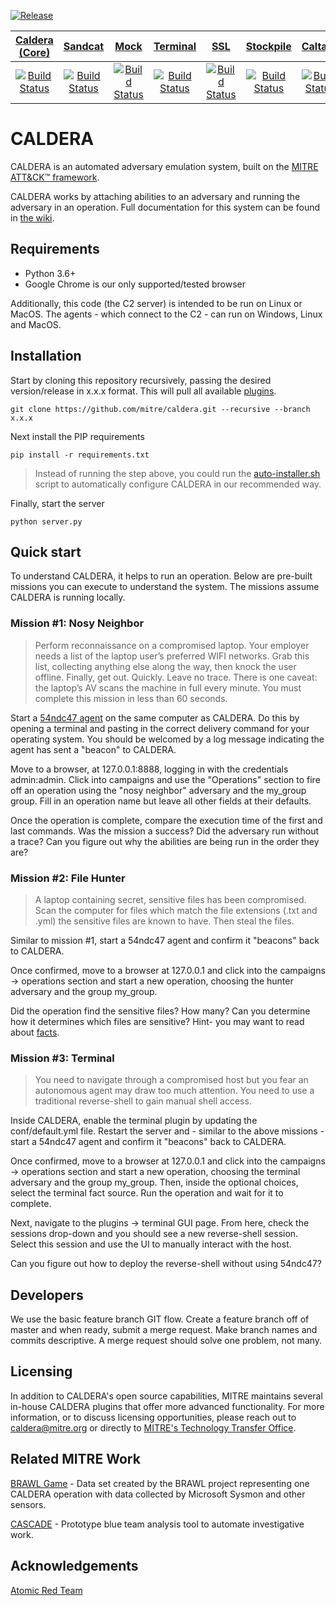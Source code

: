 [![Release](https://img.shields.io/badge/dynamic/json?color=blue&label=Release&query=tag_name&url=https%3A%2F%2Fapi.github.com%2Frepos%2Fmitre%2Fcaldera%2Freleases%2Flatest)](https://github.com/mitre/caldera/releases/latest)

**[Caldera (Core)](https://github.com/mitre/caldera)**|**[Sandcat](https://github.com/mitre/sandcat)**|**[Mock](https://github.com/mitre/mock)**|**[Terminal](https://github.com/mitre/terminal)**|**[SSL](https://github.com/mitre/SSL)**|**[Stockpile](https://github.com/mitre/stockpile)**|**[Caltack](https://github.com/mitre/caltack)**
:-----:|:-----:|:-----:|:-----:|:-----:|:-----:|:-----:
[![Build Status](https://travis-ci.com/mitre/caldera.svg?branch=master)](https://travis-ci.com/mitre/caldera)|[![Build Status](https://travis-ci.com/mitre/sandcat.svg?branch=master)](https://travis-ci.com/mitre/sandcat)|[![Build Status](https://travis-ci.com/mitre/mock.svg?branch=master)](https://travis-ci.com/mitre/mock)|[![Build Status](https://travis-ci.com/mitre/terminal.svg?branch=master)](https://travis-ci.com/mitre/terminal)|[![Build Status](https://travis-ci.com/mitre/ssl.svg?branch=master)](https://travis-ci.com/mitre/ssl)|[![Build Status](https://travis-ci.com/mitre/stockpile.svg?branch=master)](https://travis-ci.com/mitre/stockpile)|[![Build Status](https://travis-ci.com/mitre/caltack.svg?branch=master)](https://travis-ci.com/mitre/caltack)

# CALDERA

CALDERA is an automated adversary emulation system, built on the [MITRE ATT&CK™ framework](https://attack.mitre.org/).

CALDERA works by attaching abilities to an adversary and running the adversary in an operation. Full documentation for this system can be found in [the wiki](https://github.com/mitre/caldera/wiki).

## Requirements

* Python 3.6+
* Google Chrome is our only supported/tested browser

Additionally, this code (the C2 server) is intended to be run on Linux or MacOS. 
The agents - which connect to the C2 - can run on Windows, Linux and MacOS.

## Installation

Start by cloning this repository recursively, passing the desired version/release in x.x.x format. This will pull all available [plugins](https://github.com/mitre/caldera/wiki/What-is-a-plugin). 
```
git clone https://github.com/mitre/caldera.git --recursive --branch x.x.x 
```

Next install the PIP requirements
```
pip install -r requirements.txt
```
> Instead of running the step above, you could run the [auto-installer.sh](https://github.com/mitre/caldera/wiki/Auto-install-script) script to automatically configure CALDERA in our recommended way. 

Finally, start the server
```
python server.py
```

## Quick start

To understand CALDERA, it helps to run an operation. Below are pre-built missions you can execute to understand 
the system. The missions assume CALDERA is running locally.

### Mission #1: Nosy Neighbor

> Perform reconnaissance on a compromised laptop. Your employer needs a list of the laptop user’s preferred WIFI 
networks. Grab this list, collecting anything else along the way, then knock the user offline. Finally, get out. Quickly. Leave no trace. There is one caveat: the laptop’s AV scans the machine in full every minute. You must complete this mission in 
less than 60 seconds. 

Start a [54ndc47 agent](https://github.com/mitre/caldera/wiki/Plugins-sandcat) on the same computer as CALDERA. Do this by opening a terminal and pasting in the correct
delivery command for your operating system. You should be welcomed by a log message indicating the agent has sent
a "beacon" to CALDERA.

Move to a browser, at 127.0.0.1:8888, logging in with the credentials admin:admin. 
Click into campaigns and use the "Operations" section to fire off an operation using the "nosy neighbor" 
adversary and the my_group group. Fill in an operation name but leave all other fields at their defaults.

Once the operation is complete, compare the execution time of the first and last commands. Was
the mission a success? Did the adversary run without a trace? Can you figure out why the 
abilities are being run in the order they are?

### Mission #2: File Hunter

> A laptop containing secret, sensitive files has been compromised. Scan the computer for files which match
the file extensions (.txt and .yml) the sensitive files are known to have. Then steal the files.

Similar to mission #1, start a 54ndc47 agent and confirm it "beacons" back to CALDERA. 

Once confirmed, move to a browser at 127.0.0.1 and click into the campaigns -> operations section and start a new operation, choosing the hunter adversary and the group my_group.

Did the operation find the sensitive files? How many? Can you determine how it determines which files are sensitive? Hint- you may want to read about [facts](https://github.com/mitre/caldera/wiki/What-is-a-fact).

### Mission #3: Terminal

> You need to navigate through a compromised host but you fear an autonomous agent may draw too much attention. You need to use a traditional reverse-shell to gain manual shell access.

Inside CALDERA, enable the terminal plugin by updating the conf/default.yml file. Restart the server and - similar to the above missions - start a 54ndc47 agent and confirm it "beacons" back to CALDERA. 

Once confirmed, move to a browser at 127.0.0.1 and click into the campaigns -> operations section and start a new operation, choosing the terminal adversary and the group my_group. Then, inside the optional choices, select the terminal fact source. Run the operation and wait for it to complete. 

Next, navigate to the plugins -> terminal GUI page. From here, check the sessions drop-down and you should see a new reverse-shell session. Select this session and use the UI to manually interact with the host.

Can you figure out how to deploy the reverse-shell without using 54ndc47? 

## Developers

We use the basic feature branch GIT flow. Create a feature branch off of master and when ready, submit a merge 
request. Make branch names and commits descriptive. A merge request should solve one problem,
not many. 

## Licensing

In addition to CALDERA's open source capabilities, MITRE maintains several in-house CALDERA plugins that offer 
more advanced functionality. For more information, or to discuss licensing opportunities, please reach out to 
caldera@mitre.org or directly to [MITRE's Technology Transfer Office](https://www.mitre.org/about/corporate-overview/contact-us#technologycontact).

## Related MITRE Work

[BRAWL Game](https://github.com/mitre/brawl-public-game-001) - Data set created by the BRAWL project representing
one CALDERA operation with data collected by Microsoft Sysmon and other sensors.

[CASCADE](https://github.com/mitre/cascade-server) - Prototype blue team analysis tool to automate investigative work.

## Acknowledgements

[Atomic Red Team](https://github.com/redcanaryco/atomic-red-team)

